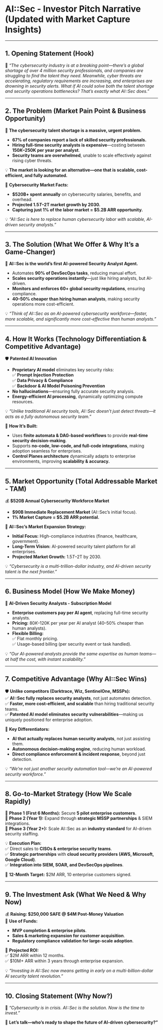 # **AI::Sec - Investor Pitch Narrative (Updated with Market Capture Insights)**

---

## **1. Opening Statement (Hook)**  
🎤 *“The cybersecurity industry is at a breaking point—there’s a global shortage of over 4 million security professionals, and companies are struggling to find the talent they need. Meanwhile, cyber threats are accelerating, regulatory requirements are increasing, and enterprises are drowning in security alerts. What if AI could solve both the talent shortage and security operations bottlenecks? That’s exactly what AI::Sec does.”*  

---

## **2. The Problem (Market Pain Point & Business Opportunity)**  
🔴 **The cybersecurity talent shortage is a massive, urgent problem.**  
- **67% of companies report a lack of skilled security professionals.**  
- **Hiring full-time security analysts is expensive**—costing between **$150K–$250K per year per analyst**.  
- **Security teams are overwhelmed**, unable to scale effectively against rising cyber threats.  

💡 **The market is looking for an alternative—one that is scalable, cost-efficient, and fully automated.**  

📌 **Cybersecurity Market Facts:**  
- **$520B+ spent annually** on cybersecurity salaries, benefits, and overhead.  
- **Projected $1.5T–$2T market growth by 2030.**  
- **Capturing just 1% of the labor market = $5.2B ARR opportunity.**  

💡 *“AI::Sec is here to replace human cybersecurity labor with scalable, AI-driven security analysts.”*  

---

## **3. The Solution (What We Offer & Why It’s a Game-Changer)**  
🚀 **AI::Sec is the world’s first AI-powered Security Analyst Agent.**  
- Automates **90% of DevSecOps tasks**, reducing manual effort.  
- **Scales security operations instantly**—just like hiring analysts, but AI-driven.  
- **Monitors and enforces 60+ global security regulations**, ensuring compliance.  
- **40–50% cheaper than hiring human analysts**, making security operations more cost-efficient.  

💡 *“Think of AI::Sec as an AI-powered cybersecurity workforce—faster, more scalable, and significantly more cost-effective than human analysts.”*  

---

## **4. How It Works (Technology Differentiation & Competitive Advantage)**  
🛡 **Patented AI Innovation**  
- **Proprietary AI model** eliminates key security risks:  
  ✅ **Prompt Injection Protection**  
  ✅ **Data Privacy & Compliance**  
  ✅ **Backdoor & AI Model Poisoning Prevention**  
- **No hallucinations**—ensuring fully accurate security analysis.  
- **Energy-efficient AI processing**, dynamically optimizing compute resources.  

💡 *“Unlike traditional AI security tools, AI::Sec doesn’t just detect threats—it acts as a fully autonomous security team.”*  

📌 **How It’s Built:**  
- Uses **finite automata & DAG-based workflows** to provide **real-time security decision-making**.  
- Supports **no-code, low-code, and full-code integrations**, making adoption seamless for enterprises.  
- **Control Planes architecture** dynamically adapts to enterprise environments, improving **scalability & accuracy.**  

---

## **5. Market Opportunity (Total Addressable Market - TAM)**  
💰 **$520B Annual Cybersecurity Workforce Market**  
- **$90B Immediate Replacement Market** (AI::Sec’s initial focus).  
- **1% Market Capture = $5.2B ARR potential.**  

📌 **AI::Sec’s Market Expansion Strategy:**  
- **Initial Focus:** High-compliance industries (finance, healthcare, government).  
- **Long-Term Vision:** AI-powered security talent platform for all enterprises.  
- **Projected Market Growth:** $1.5T–$2T by 2030.  

💡 *“Cybersecurity is a multi-trillion-dollar industry, and AI-driven security talent is the next frontier.”*  

---

## **6. Business Model (How We Make Money)**  
📌 **AI-Driven Security Analysts - Subscription Model**  
- **Enterprise customers pay per AI agent**, replacing full-time security analysts.  
- **Pricing:** $80K–$120K per year per AI analyst (40–50% cheaper than human analysts).  
- **Flexible Billing:**  
  ✅ Flat monthly pricing.  
  ✅ Usage-based billing (per security event or task handled).  

💡 *“Our AI-powered analysts provide the same expertise as human teams—at half the cost, with instant scalability.”*  

---

## **7. Competitive Advantage (Why AI::Sec Wins)**  
🛡 **Unlike competitors (Darktrace, Wiz, SentinelOne, MSSPs):**  
✅ **AI::Sec fully replaces security analysts**, not just automates detection.  
✅ **Faster, more cost-efficient, and scalable** than hiring traditional security teams.  
✅ **Patented AI model eliminates security vulnerabilities**—making us uniquely positioned for enterprise adoption.  

📌 **Key Differentiators:**  
- **AI that actually replaces human security analysts**, not just assisting them.  
- **Autonomous decision-making engine**, reducing human workload.  
- **Direct compliance enforcement & incident response**, beyond just detection.  

💡 *“We’re not just another security automation tool—we’re an AI-powered security workforce.”*  

---

## **8. Go-to-Market Strategy (How We Scale Rapidly)**  
📍 **Phase 1 (First 6 Months):** Secure **5 pilot enterprise customers**.  
📍 **Phase 2 (Year 1):** Expand through **strategic MSSP partnerships** & SIEM integrations.  
📍 **Phase 3 (Year 2+):** Scale AI::Sec as an **industry standard** for AI-driven security staffing.  

💡 **Execution Plan:**  
✅ Direct sales to **CISOs & enterprise security teams**.  
✅ **Strategic partnerships** with **cloud security providers (AWS, Microsoft, Google Cloud)**.  
✅ **Integration into SIEM, SOAR, and DevSecOps pipelines**.  

🎯 **12-Month Target:** $2M ARR, 10 enterprise customers signed.  

---

## **9. The Investment Ask (What We Need & Why Now)**  
💰 **Raising: $250,000 SAFE @ $4M Post-Money Valuation**  
🔹 **Use of Funds:**  
- **MVP completion & enterprise pilots**.  
- **Sales & marketing expansion for customer acquisition**.  
- **Regulatory compliance validation for large-scale adoption**.  

📍 **Projected ROI:**  
✅ $2M ARR within 12 months.  
✅ $10M+ ARR within 3 years through enterprise expansion.  

💡 *“Investing in AI::Sec now means getting in early on a multi-billion-dollar AI security talent revolution.”*  

---

## **10. Closing Statement (Why Now?)**  
🎤 *“Cybersecurity is in crisis. AI::Sec is the solution. Now is the time to invest.”*  

🚀 **Let’s talk—who’s ready to shape the future of AI-driven cybersecurity?”**

